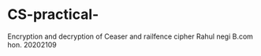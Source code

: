 # CS-practical-
Encryption and decryption of Ceaser and railfence cipher
Rahul negi 
B.com hon.
20202109
